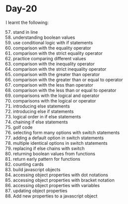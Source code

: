 # Day-20
I learnt the following:

57. stand in line
58. understanding boolean values
59. use conditional logic with if statements
60. comparison with the equality operator
61. comparison with the strict equality operator
62. practice comparing different values
63. comparison with the inequality operator
64. comparison with the strict inequality operator
65. comparison with the greater than operator
66. comparison with the greater than or equal to operator
67. comparison with the less than operator
68. comparison with the less than or equal to operator
69. comparisons with the logical and operator
70. comparisons with the logical or operator
71. introducing else statements
72. introducing else if statements
73. logical order in if else statements
74. chaining if else statements
75. golf code
76. selecting form many options with switch statements
77. adding a default option in switch statements
78. multiple identical options in switch statements
79. replacing if else chains with switch
80. returning boolean values from functions
81. return early pattern for functions
82. counting cards
83. build javascript objects
84. accessing object properties with dot notations
85. accessing object properties with bracket notation
86. accessing object properties with variables
87. updating object properties
88. Add new properties to a javascript object